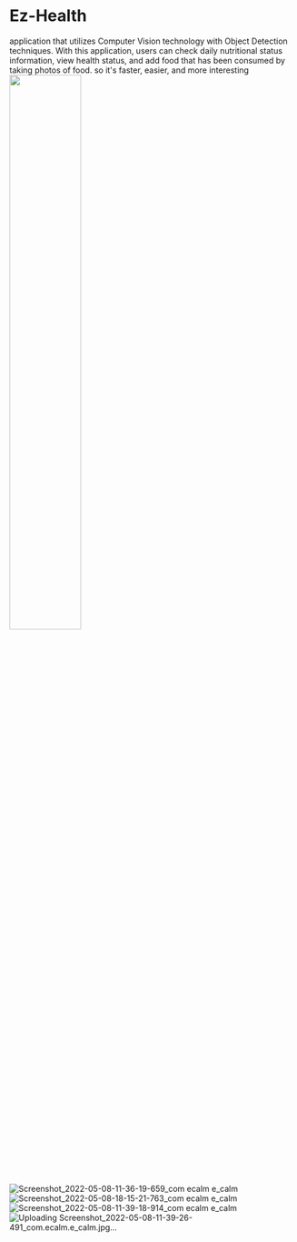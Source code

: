 # Ez-Health
application that utilizes Computer Vision technology with Object Detection techniques. With this application, users can check daily nutritional status information, view health status, and add food that has been consumed by taking photos of food. so it's faster, easier, and more interesting
<img src="(https://user-images.githubusercontent.com/33850014/222028332-666d6fb7-98f8-4ff8-9f4a-92c6e08e8e05.jpg" width=50% height=50%>
![Screenshot_2022-05-08-11-36-19-659_com ecalm e_calm](https://user-images.githubusercontent.com/33850014/222028346-7ffba1e6-468f-48d2-a7a7-9001fe19e376.jpg)
![Screenshot_2022-05-08-18-15-21-763_com ecalm e_calm](https://user-images.githubusercontent.com/33850014/222028364-40ed78b0-8787-454f-9f14-cf7259f965c0.jpg)
![Screenshot_2022-05-08-11-39-18-914_com ecalm e_calm](https://user-images.githubusercontent.com/33850014/222028401-a178daf9-085d-46f2-b65a-e7ebc6cbe101.jpg)
![Uploading Screenshot_2022-05-08-11-39-26-491_com.ecalm.e_calm.jpg…]()
